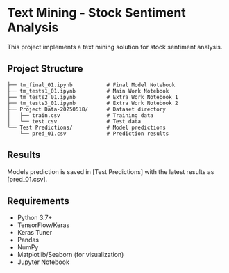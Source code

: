 # Text Mining - Stock Sentiment Analysis

This project implements a text mining solution for stock sentiment analysis.

## Project Structure

```
├── tm_final_01.ipynb           # Final Model Notebook
├── tm_tests1_01.ipynb          # Main Work Notebook
├── tm_tests2_01.ipynb          # Extra Work Notebook 1
├── tm_tests3_01.ipynb          # Extra Work Notebook 2
├── Project Data-20250518/      # Dataset directory
│   ├── train.csv               # Training data
│   └── test.csv                # Test data
└── Test Predictions/           # Model predictions
    └── pred_01.csv             # Prediction results
```

## Results

Models prediction is saved in [Test Predictions] with the latest results as [pred_01.csv].

## Requirements

- Python 3.7+
- TensorFlow/Keras
- Keras Tuner
- Pandas
- NumPy
- Matplotlib/Seaborn (for visualization)
- Jupyter Notebook

